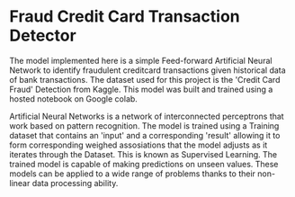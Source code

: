 # Fraud Credit Card Transaction Detector

The model implemented here is a simple Feed-forward Artificial Neural Network to identify fraudulent creditcard transactions given historical data of bank transactions. The dataset used for this project is the 'Credit Card Fraud' Detection from Kaggle. This model was built and trained using a hosted notebook on Google colab.

Artificial Neural Networks is a network of interconnected perceptrons that work based on pattern recognition. The model is trained using a Training dataset that contains an 'input' and a corresponding 'result' allowing it to form corresponding weighed assosiations that the model adjusts as it iterates through the Dataset. This is known as Supervised Learning. The trained model is capable of making predictions on unseen values. 
These models can be applied to a wide range of problems thanks to their non-linear data processing ability.




